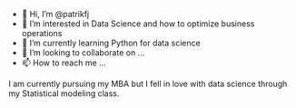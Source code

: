 - 👋 Hi, I’m @patrikfj
- 👀 I’m interested in Data Science and how to optimize business operations 
- 🌱 I’m currently learning Python for data science 
- 💞️ I’m looking to collaborate on ...
- 📫 How to reach me ...

I am currently pursuing my MBA but I fell in love with data science through my Statistical modeling class.
<!---
patrikfj/patrikfj is a ✨ special ✨ repository because its `README.md` (this file) appears on your GitHub profile.
You can click the Preview link to take a look at your changes.
--->
